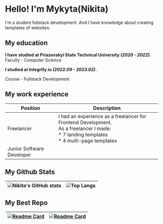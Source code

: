 # Hello! I'm Mykyta(Nikita)

I'm a student fullstack development. And I have knowledge about creating templates of websites.

## My education

**I have studied at Priazovskyi State Technical University *(2020 - 2022)*.**
Faculty - Computer Science

**I studied at Integrify.io *(2022.09 - 2023.02)*.**

Course - Fullstack Development

## My work experience
| Position          | Description                                                        |
| ----------------- | ------------------------------------------------------------------ |
| Freelancer | I had an experience as a freelancer for Frontend Development.<br>As a freelancer I made:<br>* 7 landing templates<br>* 4 multi-page templates |
| Junior Software Developer | |


## My Github Stats
| ![Nikita's GitHub stats](https://github-readme-stats.vercel.app/api?username=Remonone&show_icons=true&theme=radical) | ![Top Langs](https://github-readme-stats.vercel.app/api/top-langs/?username=Remonone&layout=compact) |
| ----------- | ----------- |

## My Best Repo

| [![Readme Card](https://github-readme-stats.vercel.app/api/pin/?username=Remonone&repo=-L-Ladesign-studio)](https://github.com/Remonone/-L-Ladesign-studio) | [![Readme Card](https://github-readme-stats.vercel.app/api/pin/?username=Remonone&repo=GumuPeachu)](https://github.com/Remonone/GumuPeachu) |
| ----------- | ----------- |

